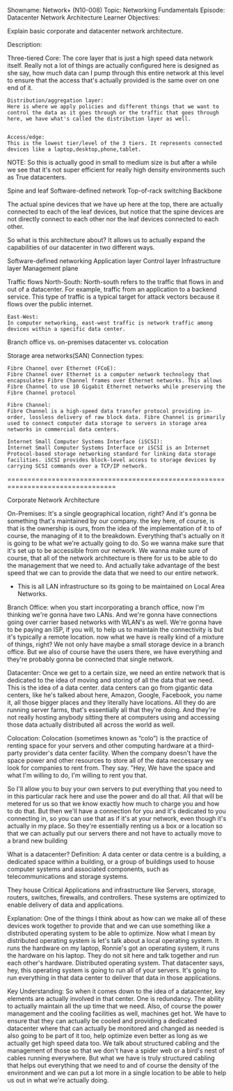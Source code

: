 Showname: Network+ (N10-008) Topic: Networking Fundamentals
Episode: Datacenter Network Architecture Learner Objectives:

Explain basic corporate and datacenter network architecture.

Description:

Three-tiered
    Core:
    The core layer that is just a high speed data network itself. Really not a lot of things are actually configured here is designed as she say, how much data can I pump through this entire network at this level to ensure that the access that's actually provided is the same over on one end of it.
    
    Distribution/aggregation layer:
    Here is where we apply policies and different things that we want to control the data as it goes through or the traffic that goes through here, we have what's called the distribution layer as well.

    
    Access/edge:
    This is the lowest tier/level of the 3 tiers. It represents connected devices like a laptop,desktop,phone,tablet.

NOTE: So this is actually good in small to medium size is but after a while we see that it's not super efficient for really high density environments such as True datacenters.

Spine and leaf
    Software-defined network
    Top-of-rack switching
    Backbone

The actual spine devices that we have up here at the top, there are actually connected to each of the leaf devices, but notice that the spine devices are not directly connect to each other nor the leaf devices connected to each other.

So what is this architecture about? It allows us to actually expand the capabilities of our datacenter in two different ways.


Software-defined networking
    Application layer
    Control layer
    Infrastructure layer
    Management plane


Traffic flows
    North-South:
North-south refers to the traffic that flows in and out of a datacenter. For example, traffic from an application to a backend service. This type of traffic is a typical target for attack vectors because it flows over the public internet.
    
    East-West:
    In computer networking, east-west traffic is network traffic among devices within a specific data center.

Branch office vs. on-premises datacenter vs. colocation

Storage area networks(SAN)
Connection types:

    Fibre Channel over Ethernet (FCoE):
    Fibre Channel over Ethernet is a computer network technology that encapsulates Fibre Channel frames over Ethernet networks. This allows Fibre Channel to use 10 Gigabit Ethernet networks while preserving the Fibre Channel protocol
    
    Fibre Channel:
    Fibre Channel is a high-speed data transfer protocol providing in-order, lossless delivery of raw block data. Fibre Channel is primarily used to connect computer data storage to servers in storage area networks in commercial data centers.
    
    Internet Small Computer Systems Interface (iSCSI):
    Internet Small Computer Systems Interface or iSCSI is an Internet Protocol-based storage networking standard for linking data storage facilities. iSCSI provides block-level access to storage devices by carrying SCSI commands over a TCP/IP network.

=================================================================================

Corporate Network Architecture

On-Premises:
It's a single geographical location, right? And it's gonna be something that's maintained by our company. the key here, of course, is that is the ownership is ours, from the idea of the implementation of it to of course, the managing of it to the breakdown. Everything that's actually on it is going to be what we're actually going to do. So we wanna make sure that it's set up to be accessible from our network. We wanna make sure of course, that all of the network architecture is there for us to be able to do the management that we need to. And actually take advantage of the best speed that we can to provide the data that we need to our entire network.

- This is all LAN infrastructure so its going to be maintained on Local Area Networks.

Branch Office:
when you start incorporating a branch office, now I'm thinking we're gonna have two LANs. And we're gonna have connections going over carrier based networks with WLAN's as well. We're gonna have to be paying an ISP, if you will, to help us to maintain the connectivity is but it's typically a remote location. now what we have is really kind of a mixture of things, right? We not only have maybe a small storage device in a branch office. But we also of course have the users there, we have everything and they're probably gonna be connected that single network.

Datacenter:
Once we get to a certain size, we need an entire network that is dedicated to the idea of moving and storing of all the data that we need. This is the idea of a data center. data centers can go from gigantic data centers, like he's talked about here, Amazon, Google, Facebook, you name it, all those bigger places and they literally have locations. All they do are running server farms, that's essentially all that they're doing. And they're not really hosting anybody sitting there at computers using and accessing those data actually distributed all across the world as well. 


Colocation:
Colocation (sometimes known as “colo”) is the practice of renting space for your servers and other computing hardware at a third-party provider's data center facility. When the company doesn't have the space power and other resources to store all of the data neccessary we look for companies to rent from. They say. "Hey, We have the space and what I'm willing to do, I'm willing to rent you that. 

So I'll allow you to buy your own servers to put everything that you need to in this particular rack here and use the power and do all that. All that will be metered for us so that we know exactly how much to charge you and how to do that. But then we'll have a connection for you and it's dedicated to you connecting in, so you can use that as if it's at your network, even though it's actually in my place. So they're essentially renting us a box or a location so that we can actually put our servers there and not have to actually move to a brand new building

What is a datacenter?
Definition:
A data center or data centre is a building, a dedicated space within a building, or a group of buildings used to house computer systems and associated components, such as telecommunications and storage systems.

They house Critical Applications and infrastructure like Servers, storage, routers, switches, firewalls, and controllers. These systems are optimized to enable delivery of data and applications.

Explanation:
One of the things I think about as how can we make all of these devices work together to provide that and we can use something like a distributed operating system to be able to optimize. Now what I mean by distributed operating system is let's talk about a local operating system. It runs the hardware on my laptop, Ronnie's got an operating system, it runs the hardware on his laptop. They do not sit here and talk together and run each other's hardware. Distributed operating system. That datacenter says, hey, this operating system is going to run all of your servers. It's going to run everything in that data center to deliver that data in those applications.

Key Understanding:
So when it comes down to the idea of a datacenter, key elements are actually involved in that center. One is redundancy. The ability to actually maintain all the up time that we need. Also, of course the power management and the cooling facilities as well, machines get hot. We have to ensure that they can actually be cooled and providing a dedicated datacenter where that can actually be monitored and changed as needed is also going to be part of it too, help optimize even better as long as we actually get high speed data too. We talk about structured cabling and the management of those so that we don't have a spider web or a bird's nest of cables running everywhere. But what we have is truly structured cabling that helps out everything that we need to and of course the density of the environment and we can put a lot more in a single location to be able to help us out in what we're actually doing.